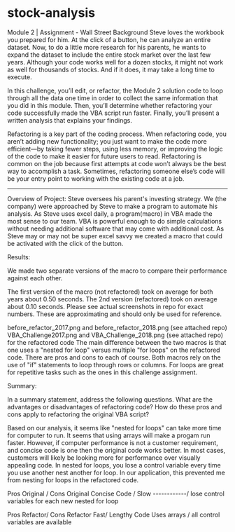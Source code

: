 # stock-analysis

Module 2 | Assignment - Wall Street
Background Steve loves the workbook you prepared for him. At the click of a button, he can analyze an entire dataset. Now, to do a little more research for his parents, he wants to expand the dataset to include the entire stock market over the last few years. Although your code works well for a dozen stocks, it might not work as well for thousands of stocks. And if it does, it may take a long time to execute.

In this challenge, you’ll edit, or refactor, the Module 2 solution code to loop through all the data one time in order to collect the same information that you did in this module. Then, you’ll determine whether refactoring your code successfully made the VBA script run faster. Finally, you’ll present a written analysis that explains your findings.

Refactoring is a key part of the coding process. When refactoring code, you aren’t adding new functionality; you just want to make the code more efficient—by taking fewer steps, using less memory, or improving the logic of the code to make it easier for future users to read. Refactoring is common on the job because first attempts at code won’t always be the best way to accomplish a task. Sometimes, refactoring someone else’s code will be your entry point to working with the existing code at a job.

_______________________________________________

Overview of Project: 
Steve oversees his parent's investing strategy. We (the company) were approached by Steve to make a program to automate his analysis. As Steve uses excel daily, a program(macro) in VBA made the most sense to our team. VBA is powerful enough to do simple calculations without needing additional software that may come with additional cost. As Steve may or may not be super excel savvy we created a macro that could be activated with the click of the button.

Results:

We made two separate versions of the macro to compare their performance against each other.

The first version of the macro (not refactored) took on average for both years about 0.50 seconds. The 2nd version (refactored) took on average about 0.10 seconds. Please see actual screenshots in repo for exact numbers. These are approximating and should only be used for reference.

before_refactor_2017.png and before_refactor_2018.png (see attached repo)
VBA_Challenge2017.png and VBA_Challenge_2018.png (see attached repo) for the refactored code
The main difference between the two macros is that one uses a "nested for loop" versus multiple "for loops" on the refactored code. There are pros and cons to each of course. Both macros rely on the use of "if" statements to loop through rows or columns. For loops are great for repetitive tasks such as the ones in this challenge assignment.

Summary:

In a summary statement, address the following questions. What are the advantages or disadvantages of refactoring code? How do these pros and cons apply to refactoring the original VBA script?

Based on our analysis, it seems like "nested for loops" can take more time for computer to run. It seems that using arrays will make a progam run faster. However, if computer performance is not a customer requirement, and concise code is one then the original code works better. In most cases, customers will likely be looking more for performance over visually appealing code. In nested for loops, you lose a control variable every time you use another nest another for loop. In our application, this prevented me from nesting for loops in the refactored code.

Pros Original / Cons Original Concise Code / Slow ------------/ lose control variables for each new nested for loop

Pros Refactor/ Cons Refactor Fast/ Lengthy Code Uses arrays / all control variables are available
